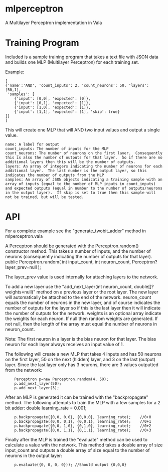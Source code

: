 # mlperceptron
A Multilayer Perceptron implementation in Vala

# Training Program
Included is a sample training program that takes a text file with JSON data and builds one MLP (Multilayer Perceptron) for each training set.

Example:

	[
	{'name':'AND', 'count_inputs': 2, 'count_neurons': 50, 'layers': [50,1],
	 'samples': [
		{'input': [0,0], 'expected': [0]},
		{'input': [0,1], 'expected': [1]},
		{'input': [1,0], 'expected': [1]},
		{'input': [1,1], 'expected': [1], 'skip': true}
	]}
	]
		
This will create one MLP that will AND two input values and output a single value.

	name: A label for output
	count_inputs: The number of inputs for the MLP
	count_neurons: The number of neurons on the first layer.  Consequently this is also the number of outputs for that layer.  So if there are no additional layers then this will be the number of outputs.
	layers: An array of integers indicating the number of neurons for each additional layer.  The last number is the output layer, so this indicates the number of outputs from the MLP
	samples: An array of JSON objects indicating a training sample with an array of inputs (equal to the number of MLP inputs in count_inputs) and expected outputs (equal in number to the number of outputs/neurons in the output layer).  If skip is set to true then this sample will not be trained, but will be tested.


# API
For a complete example see the "generate_twobit_adder" method in mlperceptron.vala

A Perceptron should be generated with the Perceptron.random() constructor method.  This takes a number of inputs, and the number of neurons (consequently indicating the number of outputs for that layer).
	public Perceptron.random(
		int input_count,
		int neuron_count,
		Perceptron? layer_prev=null
		);
						
The layer_prev value is used internally for attaching layers to the network.

To add a new layer use the "add_next_layer(int neuron_count, double[]? weights=null)" method on a previous layer or the root layer. The new layer will automatically be attached to the end of the network.  neuron_count equals the number of neurons in the new layer, and of course indicates the number of outputs for the layer so if this is the last layer then it will indicate the number of outputs for the network.  weights is an optional array indicate the weights for each neuron.  If null then random weights are generated.  If not null, then the length of the array must equal the number of neurons in neuron_count.

Note: The first neuron in a layer is the bias neuron for that layer.  The bias neuron for each layer always receives an input value of 1.

The following will create a new MLP that takes 4 inputs and has 50 neurons on the first layer, 50 on the next (hidden) layer, and 3 on the last (output) layer.  Since the last layer only has 3 neurons, there are 3 values outputted from the network:
		
		Perceptron p=new Perceptron.random(4, 50);
		p.add_next_layer(50);
		p.add_next_layer(3);
	
After an MLP is generated it can be trained with the "backpropagate" method.  The following attempts to train the MLP with a few samples for a 2 bit adder:
  double learning_rate = 0.001;
  
		p.backpropagate({0,0, 0,0}, {0,0,0}, learning_rate);	//0+0
		p.backpropagate({0,0, 0,1}, {0,0,1}, learning_rate);	//0+1
		p.backpropagate({0,0, 1,0}, {0,1,0}, learning_rate);	//0+2
		p.backpropagate({0,0, 1,1}, {0,1,1}, learning_rate);	//0+3

Finally after the MLP is trained the "evaluate" method can be used to calculate a value with the network.  This method takes a double array of size input_count and outputs a double array of size equal to the number of neurons in the output layer:
		
		p.evaluate({0, 0, 0, 0})); //Should output {0,0,0}

